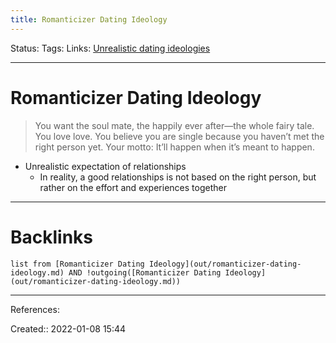 ```yaml
---
title: Romanticizer Dating Ideology
---
```

Status: 
Tags: 
Links: [Unrealistic dating ideologies](out/unrealistic-dating-ideologies.md)
___
# Romanticizer Dating Ideology
> You want the soul mate, the happily ever after—the whole fairy tale. You love love. You believe you are single because you haven’t met the right person yet. Your motto: It’ll happen when it’s meant to happen.
- Unrealistic expectation of relationships
	- In reality, a good relationships is not based on the right person, but rather on the effort and experiences together

___
# Backlinks
```dataview
list from [Romanticizer Dating Ideology](out/romanticizer-dating-ideology.md) AND !outgoing([Romanticizer Dating Ideology](out/romanticizer-dating-ideology.md))
```
___
References:

Created:: 2022-01-08 15:44

